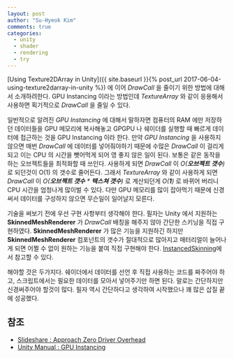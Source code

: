 ```yaml
---
layout: post
author: "Su-Hyeok Kim"
comments: true
categories:
  - unity
  - shader
  - rendering
  - try
---
```



[Using Texture2DArray in Unity]({{ site.baseurl }}{% post_url 2017-06-04-using-texture2darray-in-unity %}) 에 이어 _DrawCall_ 을 줄이기 위한 방법에 대해서 소개하려한다. GPU Instancing 이라는 방법인데 _TextureArray_ 와 같이 응용해서 사용하면 획기적으로 _DrawCall_ 을 줄일 수 있다.   

일반적으로 알려진 _GPU Instancing_ 에 대해서 말하자면 컴퓨터의 RAM 에만 저장하던 데이터들을 GPU 메모리에 복사해놓고 GPGPU 나 쉐이더를 실행할 때 빠르게 데이터에 접근하는 것을 GPU Instancing 이라 한다. 만약 _GPU Instancing_ 을 사용하지 않으면 매번 _DrawCall_ 에 데이터를 넣어줘야하기 때문에 수많은 _DrawCall_ 이 걸리게 되고 이는 CPU 의 시간을 뺏어먹게 되어 영 좋지 않은 일이 된다. 보통은 같은 동작을 하는 오브젝트들을 최적화할 때 쓰인다. 사용하게 되면 _DrawCall_ 이 _O(__오브젝트 갯수__)_ 로 되던것이 O(1) 의 갯수로 줄어든다. 그래서 _TextureArray_ 와 같이 사용하게 되면 _DrawCall_ 이 _O(__오브젝트 갯수__ * __텍스쳐 갯수__)_ 로 계산되던게 _O(__1__)_ 로 바뀌어 버리니 CPU 시간을 엄청나게 많이벌 수 있다. 다만 GPU 메모리를 많이 잡아먹기 때문에 신경써서 데이터를 구성하지 않으면 무슨일이 일어날지 모른다.

<!-- more -->

기술을 써보기 전에 우선 구현 사항부터 생각해야 한다. 필자는 Unity 에서 지원하는 __SkinnedMeshRenderer__ 가 _DrawCall_ 배칭을 해주지 않아 간단한 스키닝을 직접 구현하였다. __SkinnedMeshRenderer__ 가 많은 기능을 지원하긴 하지만 __SkinnedMeshRenderer__ 컴포넌트의 갯수가 절대적으로 많아지고 매터리얼이 늘어나게 되면 어쩔 수 없이 원하는 기능을 붙여 직접 구현해야 한다. [InstancedSkinning](git@github.com:hrmrzizon/InstancedSkinningExmaple.git)에서 참고할 수 있다.

해야할 것은 두가지다. 쉐이더에서 데이터를 선언 후 직접 사용하는 코드를 짜주어야 하고, 스크립트에서는 필요한 데이터를 모아서 넣어주기만 하면 된다. 말로는 간단하지만 신경써주어야 할것이 많다. 필자 역시 간단하다고 생각하여 시작했으나 꽤 많은 삽질 끝에 성공했다.



## 참조

 - [Slideshare : Approach Zero Driver Overhead](https://www.slideshare.net/CassEveritt/approaching-zero-driver-overhead)
 - [Unity Manual : GPU Instancing](https://docs.unity3d.com/Manual/GPUInstancing.html)
